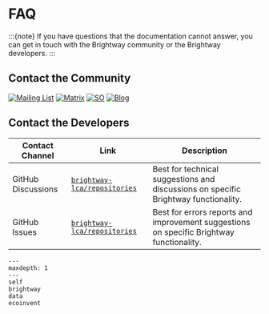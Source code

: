 # FAQ

:::{note}
If you have questions that the documentation cannot answer, you can get in touch with the Brightway community or the Brightway developers.
:::

## Contact the Community

[![Mailing List](https://img.shields.io/badge/Community-Mailing%20List-blue.svg?style=flat&logo=Minutemailer&logoColor=white)](https://brightway.groups.io/)
[![Matrix](https://img.shields.io/badge/Community-Chat-ed1965.svg?style=flat&logo=Matrix&logoColor=white)](https://app.element.io/#/room/#brightway/community:matrix.org)
[![SO](https://img.shields.io/badge/Community-Questions-f48024.svg?style=flat&logo=Stack%20Overflow&logoColor=white)](https://stackoverflow.com/questions/tagged/brightway)
[![Blog](https://img.shields.io/badge/Development-Blog-lightgrey.svg?style=flat&logo=Blogger&logoColor=white)](https://chris.mutel.org/)

## Contact the Developers

| Contact Channel | Link | Description |
| --------------- | ---- | ----------- |
| GitHub Discussions | [`brightway-lca/repositories`](https://github.com/orgs/brightway-lca/repositories) | Best for technical suggestions and discussions on specific Brightway functionality. |
| GitHub Issues | [`brightway-lca/repositories`](https://github.com/orgs/brightway-lca/repositories) | Best for errors reports and improvement suggestions on specific Brightway functionality. |

```{toctree}
---
maxdepth: 1
---
self
brightway
data
ecoinvent
```